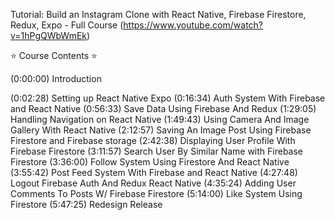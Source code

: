 Tutorial:
Build an Instagram Clone with React Native, Firebase Firestore, Redux, Expo - Full Course
(https://www.youtube.com/watch?v=1hPgQWbWmEk)

⭐️ Course Contents ⭐️

(0:00:00) Introduction

(0:02:28) Setting up React Native Expo
(0:16:34) Auth System With Firebase and React Native
(0:56:33) Save Data Using Firebase And Redux
(1:29:05) Handling Navigation on React Native
(1:49:43) Using Camera And Image Gallery With React Native
(2:12:57) Saving An Image Post Using Firebase Firestore and Firebase storage
(2:42:38) Displaying User Profile With Firebase Firestore
(3:11:57) Search User By Similar Name with Firebase Firestore
(3:36:00) Follow System Using Firestore And React Native
(3:55:42) Post Feed System With Firebase and React Native
(4:27:48) Logout Firebase Auth And Redux React Native
(4:35:24) Adding User Comments To Posts W/ Firebase Firestore
(5:14:00) Like System Using Firestore
(5:47:25) Redesign Release
